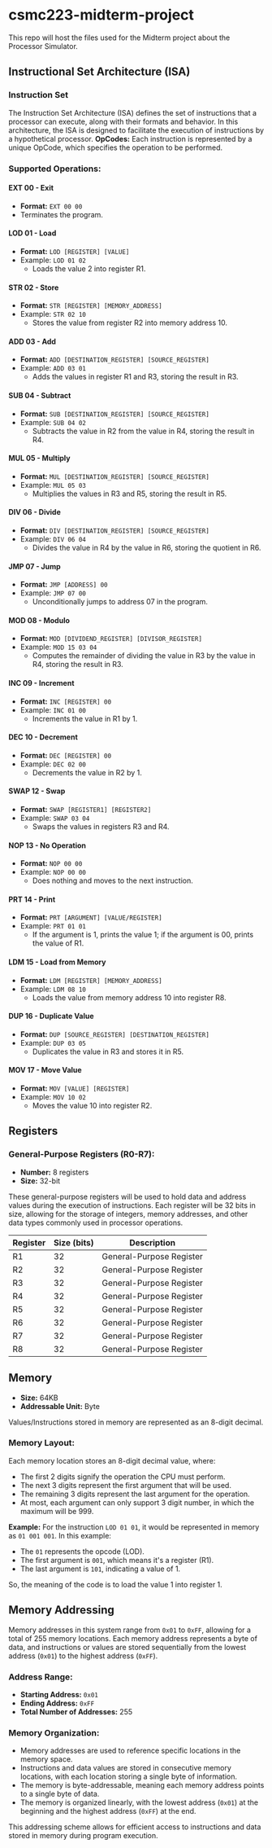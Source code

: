 # csmc223-midterm-project
This repo will host the files used for the Midterm project about the Processor Simulator.


## Instructional Set Architecture (ISA)

  
### Instruction Set
The Instruction Set Architecture (ISA) defines the set of instructions that a processor can execute, along with their formats and behavior. In this architecture, the ISA is designed to facilitate the execution of instructions by a hypothetical processor.
**OpCodes:** Each instruction is represented by a unique OpCode, which specifies the operation to be performed.

### Supported Operations:
#### **EXT 00 - Exit**
- **Format:** `EXT 00 00`
- Terminates the program.
  
#### **LOD 01 - Load**
- **Format:** `LOD [REGISTER] [VALUE]`
- Example: `LOD 01 02`
  - Loads the value 2 into register R1.
  
#### **STR 02 - Store**
- **Format:** `STR [REGISTER] [MEMORY_ADDRESS]`
- Example: `STR 02 10`
  - Stores the value from register R2 into memory address 10.
  
#### **ADD 03 - Add**
- **Format:** `ADD [DESTINATION_REGISTER] [SOURCE_REGISTER]`
- Example: `ADD 03 01`
  - Adds the values in register R1 and R3, storing the result in R3.
  
#### **SUB 04 - Subtract**
- **Format:** `SUB [DESTINATION_REGISTER] [SOURCE_REGISTER]`
- Example: `SUB 04 02`
  - Subtracts the value in R2 from the value in R4, storing the result in R4.
  
#### **MUL 05 - Multiply**
- **Format:** `MUL [DESTINATION_REGISTER] [SOURCE_REGISTER]`
- Example: `MUL 05 03`
  - Multiplies the values in R3 and R5, storing the result in R5.

#### **DIV 06 - Divide**
- **Format:** `DIV [DESTINATION_REGISTER] [SOURCE_REGISTER]`
- Example: `DIV 06 04`
  - Divides the value in R4 by the value in R6, storing the quotient in R6.

#### **JMP 07 - Jump**
- **Format:** `JMP [ADDRESS] 00`
- Example: `JMP 07 00`
  - Unconditionally jumps to address 07 in the program.

#### **MOD 08 - Modulo**
- **Format:** `MOD [DIVIDEND_REGISTER] [DIVISOR_REGISTER]`
- Example: `MOD 15 03 04`
  - Computes the remainder of dividing the value in R3 by the value in R4, storing the result in R3.

#### **INC 09 - Increment**
- **Format:** `INC [REGISTER] 00`
- Example: `INC 01 00`
  - Increments the value in R1 by 1.

#### **DEC 10 - Decrement**
- **Format:** `DEC [REGISTER] 00`
- Example: `DEC 02 00`
  - Decrements the value in R2 by 1.

#### **SWAP 12 - Swap**
- **Format:** `SWAP [REGISTER1] [REGISTER2]`
- Example: `SWAP 03 04`
  - Swaps the values in registers R3 and R4.

#### **NOP 13 - No Operation**
- **Format:** `NOP 00 00`
- Example: `NOP 00 00`
  - Does nothing and moves to the next instruction.

#### **PRT 14 - Print**
- **Format:** `PRT [ARGUMENT] [VALUE/REGISTER]`
- Example: `PRT 01 01`
  - If the argument is 1, prints the value 1; if the argument is 00, prints the value of R1.

#### **LDM 15 - Load from Memory**
- **Format:** `LDM [REGISTER] [MEMORY_ADDRESS]`
- Example: `LDM 08 10`
  - Loads the value from memory address 10 into register R8.

#### **DUP 16 - Duplicate Value**
- **Format:** `DUP [SOURCE_REGISTER] [DESTINATION_REGISTER]`
- Example: `DUP 03 05`
  - Duplicates the value in R3 and stores it in R5.

#### **MOV 17 - Move Value**
- **Format:** `MOV [VALUE] [REGISTER]`
- Example: `MOV 10 02`
  - Moves the value 10 into register R2.


## Registers

### General-Purpose Registers (R0-R7):
- **Number:** 8 registers
- **Size:** 32-bit

These general-purpose registers will be used to hold data and address values during the execution of instructions. Each register will be 32 bits in size, allowing for the storage of integers, memory addresses, and other data types commonly used in processor operations.

| Register | Size (bits) | Description          |
|----------|-------------|----------------------|
| R1       | 32          | General-Purpose Register |
| R2       | 32          | General-Purpose Register |
| R3       | 32          | General-Purpose Register |
| R4       | 32          | General-Purpose Register |
| R5       | 32          | General-Purpose Register |
| R6       | 32          | General-Purpose Register |
| R7       | 32          | General-Purpose Register |
| R8       | 32          | General-Purpose Register |


## Memory

- **Size:** 64KB
- **Addressable Unit:** Byte

Values/Instructions stored in memory are represented as an 8-digit decimal.

### Memory Layout:
Each memory location stores an 8-digit decimal value, where:
- The first 2 digits signify the operation the CPU must perform.
- The next 3 digits represent the first argument that will be used.
- The remaining 3 digits represent the last argument for the operation.
- At most, each argument can only support 3 digit number, in which the maximum will be 999.
  
**Example:**
For the instruction `LOD 01 01`, it would be represented in memory as `01 001 001`.
In this example:
- The `01` represents the opcode (LOD).
- The first argument is `001`, which means it's a register (R1).
- The last argument is `101`, indicating a value of 1.

So, the meaning of the code is to load the value 1 into register 1.

## Memory Addressing

Memory addresses in this system range from `0x01` to `0xFF`, allowing for a total of 255 memory locations. Each memory address represents a byte of data, and instructions or values are stored sequentially from the lowest address (`0x01`) to the highest address (`0xFF`).

### Address Range:
- **Starting Address:** `0x01`
- **Ending Address:** `0xFF`
- **Total Number of Addresses:** 255

### Memory Organization:
- Memory addresses are used to reference specific locations in the memory space.
- Instructions and data values are stored in consecutive memory locations, with each location storing a single byte of information.
- The memory is byte-addressable, meaning each memory address points to a single byte of data.
- The memory is organized linearly, with the lowest address (`0x01`) at the beginning and the highest address (`0xFF`) at the end.

This addressing scheme allows for efficient access to instructions and data stored in memory during program execution.








